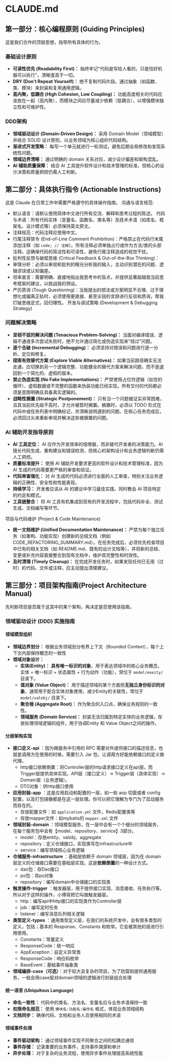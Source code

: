 # CLAUDE.md 

## 第一部分：核心编程原则 (Guiding Principles)
这是我们合作的顶层思想，指导所有具体的行为。

### 基础设计原则
- **可读性优先 (Readability First)：** 始终牢记"代码是写给人看的，只是恰好机器可以执行"。清晰度高于一切。
- **DRY (Don't Repeat Yourself)：** 绝不复制代码片段。通过抽象（如函数、类、模块）来封装和复用通用逻辑。
- **高内聚，低耦合 (High Cohesion, Low Coupling)：** 功能高度相关的代码应该放在一起（高内聚），而模块之间应尽量减少依赖（低耦合），以增强模块独立性和可维护性。

### DDD架构
- **领域驱动设计 (Domain-Driven Design)：** 采用 Domain Model（领域模型）并结合 SOLID 设计原则，以业务领域为核心组织代码结构。
- **渐进式开发策略：** 每写一个单元就进行一轮测试，避免后期全局修改和发现系统性问题。
- **领域边界清晰：** 通过明确的 domain 关系对应，减少设计偏差和架构混乱。
- **AI 辅助质量保障：** 结合 AI 工具提升软件设计和技术管理的标准，但核心的设计决策和质量把控仍需人工判断。

## 第二部分：具体执行指令 (Actionable Instructions)
这是 Claude 在日常工作中需要严格遵守的具体操作指南。
沟通与语言规范:
- 默认语言：请默认使用简体中文进行所有交流、解释和思考过程的陈述。
代码与术语：所有代码实体（变量名、函数名、类名等）及技术术语（如库名、框架名、设计模式等）必须保持英文原文。
- 注释规范：代码注释应使用中文。
- 行尾注释禁令 (End-of-Line Comment Prohibition)：严格禁止在代码行末尾添加注释（如 `code; // 注释`）。所有注释必须单独占行或作为方法/类的头部注释。这确保代码的简洁性和可读性，避免行尾注释造成的视觉干扰。
- 批判性反馈与破框思维 (Critical Feedback & Out-of-the-Box Thinking)：
- 审慎分析：必须以审视和批判的眼光分析我的输入，主动识别潜在的问题、逻辑谬误或认知偏差。
- 坦率直言：需要明确、直接地指出我思考中的盲点，并提供显著超越我当前思考框架的建议，以挑战我的预设。
- 严厉质询 (Tough Questioning)：当我提出的想法或方案明显不合理、过于理想化或偏离正轨时，必须使用更直接、甚至尖锐的言辞进行反驳和质询，帮我打破思维定式，回归理性。
开发与调试策略 (Development & Debugging Strategy)

### 问题解决策略
- **坚韧不拔的解决问题 (Tenacious Problem-Solving)：** 当面对编译错误、逻辑不通或多次尝试失败时，绝不允许通过简化或伪造实现来"绕过"问题。
- **逐个击破 (Incremental Debugging)：** 必须坚持对错误和问题进行逐一分析、定位和修复。
- **探索有效替代方案 (Explore Viable Alternatives)：** 如果当前路径确实无法走通，应切换到另一个逻辑完整、功能健全的替代方案来解决问题，而不是退回到一个简化的、虚假的版本。
- **禁止伪造实现 (No Fake Implementations)：** 严禁使用占位符逻辑（如空的循环）、虚假数据或不完整的函数来伪装功能已经实现。所有交付的代码都必须是意图明确且具备真实逻辑的。
- **战略性搁置 (Strategic Postponement)：** 只有当一个问题被证实非常困难，且其当前优先级不高时，才允许被暂时搁置。搁置时，必须以 TODO 形式在代码中或任务列表中明确标记，并清晰说明遇到的问题。在核心任务完成后，必须回过头来重新审视并解决这些被搁置的问题。

### AI 辅助开发指导原则
- **AI 工具定位：** AI 应作为开发效率的倍增器，而非替代开发者的决策能力。AI 擅长代码生成、重构建议和错误检测，但核心的架构设计和业务逻辑判断仍需人工把控。
- **质量标准提升：** 使用 AI 辅助开发要求更高的软件设计和技术管理标准，因为 AI 生成的代码需要更严格的审查和验证。
- **代码审查强化：** 对 AI 生成的代码必须进行全面的人工审查，特别关注业务逻辑的正确性、安全性和性能表现。
- **持续学习：** 开发者应该从 AI 的建议中学习最佳实践，同时教会 AI 项目特定的约定和模式。
- **工具链整合：** 将 AI 工具有机集成到现有的开发流程中，包括代码补全、测试生成、文档编写等环节。

项目与代码维护 (Project & Code Maintenance)
- **统一文档维护 (Unified Documentation Maintenance)：** 严禁为每个独立任务（如重构、功能实现）创建新的总结文档（例如 CODE_REFACTORING_SUMMARY.md）。在任务完成后，必须优先检查项目中已有的相关文档（如 README.md、既有的设计文档等），并将新的总结、变更或补充内容直接整合到现有文档中，维护其完整性和时效性。
- **及时清理 (Timely Cleanup)：** 在完成开发任务时，如果发现任何已无用（过时）的代码、文件或注释，应主动提出清理建议。


## 第三部分：项目架构指南(Project Architecture Manual)
先判断项目是否属于这其中的某个架构，再决定是否使用该指南。

### 领域驱动设计 (DDD) 实施指南

#### 领域模型组织
- **领域边界划分：** 根据业务领域划分有界上下文（Bounded Context），每个上下文内部保持概念的一致性
- **领域对象设计：** 
  - **实体(Entity)：** **具有唯一标识的对象**，用于表达领域中的核心业务概念。实体 = 唯一标识 + 状态属性 + 行为动作（功能），常位于 `model/eneity/` 目录下。
  - **值对象 (Value Object)：** 用于描述领域的某个方面但**无独立身份标识的对象**，通常用于配合实体对象使用，减少Entity的关联性，常位于 `model/valobj/` 目录下。
  - **聚合根 (Aggregate Root)：** 作为聚合的入口点，确保业务规则的一致性。
  - **领域服务 (Domain Service)：** 封装无法归属到特定实体的业务逻辑，存放处理领域逻辑的组件，用于协调Entity 和 Value Object之间的操作。

#### 分层架构实现
- **接口定义-api** ：因为微服务中引用的 RPC 需要对外提供接口的描述信息，也就是调用方在使用的时候，需要引入 Jar 包，让调用方好能依赖接口的定义做代理。
	- http接口依赖倒置：将Controller层的http请求接口定义在api层，而Trigger层提供具体实现。API层（接口定义）→ Trigger层（具体实现）→ Domain层（业务逻辑）。
	- DTO对象：供http接口使用
- **应用封装-app** ：这是应用启动和配置的一层，如一些 aop 切面或者 config 配置，以及打包镜像都是在这一层处理。你可以把它理解为专门为了启动服务而存在的。
	- 存放配置文件：如 `application.yml` 文件，Redis配置类等
	- 存放mapper文件：如mybatis的 `mapper.xml` 文件
- **领域封装-domain** ：领域模型服务，在一层中会有一个个细分的领域服务，在每个服务包中会有【model、repository、service】3部分。
	- model：存放entity、valobj、aggregate
	- repository：定义仓储接口，实现类写在infrastructure中
	- service：编写领域核心业务逻辑
- **仓储服务-infrastructure** ：基础层依赖于 domain 领域层，因为在 domain 层定义的仓储接口需要在基础层实现。这是**依赖倒置**的一种设计方式。
	- dao包：存Dao接口
	- po包：存po对象
	- repository：编写domain中仓储接口的实现类
- **触发操作-trigger** ：触发器层，用于提供接口实现、消息接收、任务执行等。所以对于这样的操作，小傅哥把它叫做触发器层。
	- http：编写api中http接口的实现类作为Controller层
	- job：编写定时任务
	- listener：编写消息队列相关逻辑
- **类型定义-types** ：通用类型定义层，在我们的系统开发中，会有很多类型的定义，包括；基本的 Response、Constants 和枚举。它会被其他的层进行引用使用。
	- Constants：常量定义
	- ResponseCode：统一响应
	- AppException：自定义异常类
	- ResponseCode：响应码枚举
	- BaseEvent：基础事件抽象类
- **领域编排-case（可选）**：对于较大且复杂的项目，为了防腐和提供通用服务，一般会用case层对domain领域的逻辑进行封装组合处理

#### 统一语言 (Ubiquitous Language)
- **命名一致性：** 代码中的类名、方法名、变量名应与业务术语保持一致
- **权限命名规范：** 使用 `模块名:功能名:操作名` 格式，体现业务领域结构
- **文档同步：** 确保代码、文档和业务人员使用相同的术语

#### 领域事件处理
- **事件驱动架构：** 通过领域事件实现不同聚合之间的松耦合通信
- **事件存储：** 记录重要的业务事件，支持事件溯源和审计
- **异步处理：** 对于复杂的业务流程，使用异步事件处理提高系统性能
